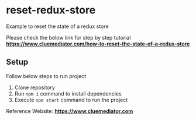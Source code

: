 # reset-redux-store
Example to reset the state of a redux store

Please check the below link for step by step tutorial
**https://www.cluemediator.com/how-to-reset-the-state-of-a-redux-store**

## Setup
Follow below steps to run project

1. Clone repository
2. Run `npm i` command to install dependencies
3. Execute `npm start` command to run the project

Reference Website: **https://www.cluemediator.com**
